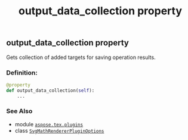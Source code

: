 ﻿---
title: output_data_collection property
second_title: Aspose.TeX for Python via .NET API References
description: 
type: docs
weight: 110
url: /python-net/aspose.tex.plugins/svgmathrendererpluginoptions/output_data_collection/
is_root: false
---

## output_data_collection property


Gets collection of added targets for saving operation results.
### Definition:
```python
@property
def output_data_collection(self):
    ...
```

### See Also
* module [`aspose.tex.plugins`](../../)
* class [`SvgMathRendererPluginOptions`](/tex/python-net/aspose.tex.plugins/svgmathrendererpluginoptions)
